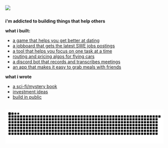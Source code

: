 # <img src="https://emojis.slackmojis.com/emojis/images/1531849430/4246/blob-sunglasses.gif?1531849430" width="30"/>

**i'm addicted to building things that help others**

**what i built:**

-  [a game that helps you get better at dating](https://manupgame.com)
-  [a jobboard that gets the latest SWE jobs postings](https://mochiday.co)
-  [a tool that helps you focus on one task at a time](https://forget.work)
-  [routing and pricing algos for flying cars](https://github.com/Arrow-air)
-  [a discord bot that records and transcribes meetings](https://www.producthunt.com/products/hearhear)
-  [an app that makes it easy to grab meals with friends](https://apps.apple.com/us/app/mealq/id1594982631)

**what i wrote**
-  [a sci-fi/mystery book](https://www.amazon.com/Five-Kingdoms-Empires-Fissure-Imperium-ebook/dp/B071CM68D7)
-  [investment ideas](https://moicandroic.home.blog)
-  [build in public](https://www.linkedin.com/in/xipuli/recent-activity/all/)

  ![Snake animation](https://github.com/GoodluckH/GoodluckH/blob/output/github-contribution-grid-snake-dark.svg?palette=github-dark)

